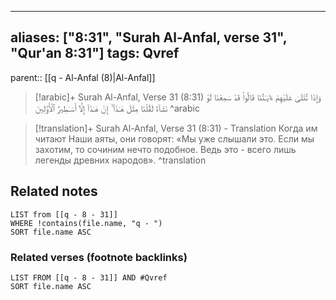 
---
aliases: ["8:31", "Surah Al-Anfal, verse 31", "Qur'an 8:31"]
tags: Qvref
---

parent:: [[q - Al-Anfal (8)|Al-Anfal]]

> [!arabic]+ Surah Al-Anfal, Verse 31 (8:31)
> <span class="quran-arabic">وَإِذَا تُتْلَىٰ عَلَيْهِمْ ءَايَـٰتُنَا قَالُوا۟ قَدْ سَمِعْنَا لَوْ نَشَآءُ لَقُلْنَا مِثْلَ هَـٰذَآ ۙ إِنْ هَـٰذَآ إِلَّآ أَسَـٰطِيرُ ٱلْأَوَّلِينَ</span>
^arabic

> [!translation]+ Surah Al-Anfal, Verse 31 (8:31) - Translation
> Когда им читают Наши аяты, они говорят: «Мы уже слышали это. Если мы захотим, то сочиним нечто подобное. Ведь это - всего лишь легенды древних народов».
^translation



## Related notes
```dataview
LIST from [[q - 8 - 31]]
WHERE !contains(file.name, "q - ")
SORT file.name ASC
```

### Related verses (footnote backlinks)
```dataview
LIST FROM [[q - 8 - 31]] AND #Qvref
SORT file.name ASC
```

